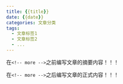 ```yaml
---
title: {{title}}
date: {{date}}
categories: 文章分类
tags:
  - 文章标签1
  - 文章标签2
  - ...
---
```


在`<!-- more -->`之前编写文章的摘要内容！！！

<!-- more -->

在`<!-- more -->`之后编写文章的正式内容！！！
